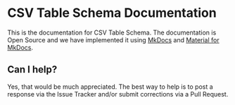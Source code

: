 # CSV Table Schema Documentation

This is the documentation for CSV Table Schema. The documentation is Open Source and we have implemented it using [MkDocs](https://www.mkdocs.org) and [Material for MkDocs](https://squidfunk.github.io/mkdocs-material). 

## Can I help?

Yes, that would be much appreciated. The best way to help is to post a response via the Issue Tracker and/or submit corrections via a Pull Request.

